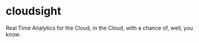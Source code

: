 cloudsight
==========

Real Time Analytics for the Cloud, in the Cloud, with a chance of, well, you know.
